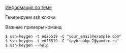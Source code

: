 [Информация по теме](https://docs.github.com/ru/authentication/connecting-to-github-with-ssh/generating-a-new-ssh-key-and-adding-it-to-the-ssh-agent)

Генерируем ssh ключи

Важные примеры команд
```
$ ssh-keygen -t ed25519 -C "your_email@example.com"
$ ssh-keygen -t ed25519 -C "spybreakp-2@yandex.ru"
$ ssh-keygen --help
```

